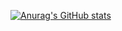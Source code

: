 [![Anurag's GitHub stats](https://github-readme-stats.vercel.app/api?username=Leon840113&theme=ambient_gradient&show_icons=true)](https://github.com/Leon840113)
